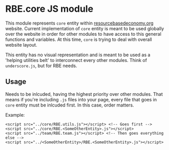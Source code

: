 # RBE.core JS module

This module represents `core` entity within [resourcebasedeconomy.org](https://www.resourcebasedeconomy.org) website.
Current implementation of `core` entity is meant to be used globally over the website in order for other modules to have access to this general functions and variables. At this time, `core` is trying to deal with overall website layout.

This entity has no visual representation and is meant to be used as a 'helping utilities belt' to interconnect every other modules. Think of `underscore.js`, but for RBE needs.

## Usage

Needs to be inlcuded, having the highest priority over other modules. That means if you're including `.js` files into your page, every file that goes in `core` entity must be inlcuded first. In this case, order matters.

Example:
```
<script src="../core/RBE.utils.js"></script> <!-- Goes first -->
<script src="../core/RBE.<SomeOtherEntity>.js"></script>
<script src="../team/RBE.team.js"></script> <!-- Then goes everything else -->
<script src="../<SomeOtherEntity>/RBE.<SomeOtherEntity>.js"></script>
```
